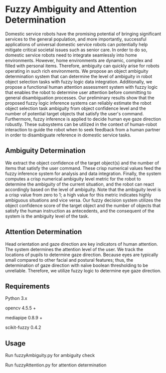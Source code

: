 # Fuzzy Ambiguity and Attention Determination
Domestic service robots have the promising potential of bringing significant services to the general population, and more importantly, successful applications of universal domestic service robots can potentially help mitigate critical societal issues such as senior care. In order to do so, domestic service robots need to integrate seamlessly into home environments. However, home environments are dynamic, complex and filled with personal items. Therefore, ambiguity can quickly arise for robots operating in such rich environments. We propose an object ambiguity determination system that can determine the level of ambiguity in robot object selection tasks with fuzzy logic data integration. Additionally, we propose a functional human attention assessment system with fuzzy logic that enables the robot to determine user attention before committing to general disambiguation processes. Our preliminary results show that the proposed fuzzy logic inference systems can reliably estimate the robot object selection task ambiguity from object confidence level and the number of potential target objects that satisfy the user's command. Furthermore, fuzzy inference is applied to decide human eye gaze direction robustly. These subsystems can be utilized in the context of human-robot interaction to guide the robot when to seek feedback from a human partner in order to disambiguate reference in domestic service tasks.

## Ambiguity Determination
 We extract the object confidence of the target object(s) and the number of items that satisfy the user command. These crisp numerical values feed the fuzzy inference system for analysis and data integration. Finally, the system computes a crisp numerical ambiguity level metric for the robot to determine the ambiguity of the current situation, and the robot can react accordingly based on the level of ambiguity. Note that the ambiguity level is a crisp value from zero to 1; a high value for this metric indicates highly ambiguous situations and vice versa. Our fuzzy decision system utilizes the object confidence score of the target object and the number of objects that satisfy the human instruction as antecedents, and the consequent of the system is the ambiguity level of the task.

## Attention Determination
Head orientation and gaze direction are key indicators of human attention. The system determines the attention level of the user. We track the locations of pupils to determine gaze direction. Because eyes are typically small compared to other facial and postural features; thus, the determination of gaze direction with naïve boolean thresholding to be unreliable. Therefore, we utilize fuzzy logic to determine eye gaze direction. 

## Requirements
Python 3.x

opencv 4.5.5 +

mediapipe 0.8.9 +

scikit-fuzzy 0.4.2


## Usage
Run fuzzyAmbiguity.py for ambiguity check

Run fuzzyAttention.py for attention determination
